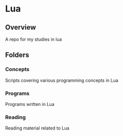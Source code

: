 # Lua

## Overview
A repo for my studies in lua <br>

## Folders
### Concepts
Scripts covering various programming concepts in Lua <br>

### Programs
Programs written in Lua <br>

### Reading
Reading material related to Lua <br>
